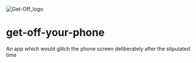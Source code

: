 ![Get-Off_logo](https://user-images.githubusercontent.com/60045529/116767197-5679ee80-aa4c-11eb-9892-74eb8fc7bf43.png)


# get-off-your-phone
An app which would glitch the phone screen deliberately after the stipulated time
